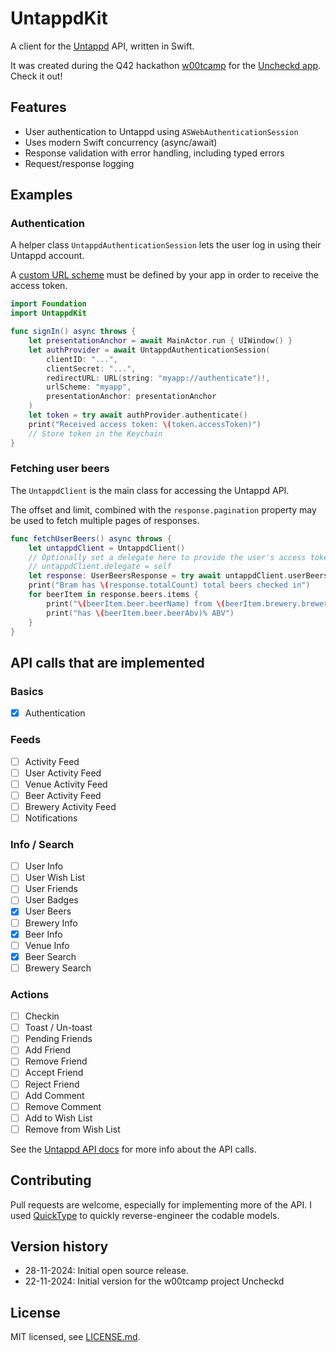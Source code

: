 # UntappdKit

A client for the [Untappd](https://untappd.com/) API, written in Swift.

It was created during the Q42 hackathon [w00tcamp](https://w00t.camp/) for the [Uncheckd app](https://uncheckd.com/). Check it out!

## Features

* User authentication to Untappd using `ASWebAuthenticationSession`
* Uses modern Swift concurrency (async/await)
* Response validation with error handling, including typed errors
* Request/response logging

## Examples

### Authentication

A helper class `UntappdAuthenticationSession` lets the user log in using their Untappd account.

A [custom URL scheme](https://developer.apple.com/documentation/xcode/defining-a-custom-url-scheme-for-your-app) must be defined by your app in order to receive the access token.

```swift
import Foundation
import UntappdKit

func signIn() async throws {
    let presentationAnchor = await MainActor.run { UIWindow() }
    let authProvider = await UntappdAuthenticationSession(
        clientID: "...",
        clientSecret: "...",
        redirectURL: URL(string: "myapp://authenticate")!,
        urlScheme: "myapp",
        presentationAnchor: presentationAnchor
    )
    let token = try await authProvider.authenticate()
    print("Received access token: \(token.accessToken)")
    // Store token in the Keychain
}
```

### Fetching user beers

The `UntappdClient` is the main class for accessing the Untappd API.

The offset and limit, combined with the `response.pagination` property may be used to fetch multiple pages of responses.

```swift
func fetchUserBeers() async throws {
    let untappdClient = UntappdClient()
    // Optionally set a delegate here to provide the user's access token to Untappd:
    // untappdClient.delegate = self
    let response: UserBeersResponse = try await untappdClient.userBeers(username: "Fubaruba", offset: 0, limit: 50)
    print("Bram has \(response.totalCount) total beers checked in")
    for beerItem in response.beers.items {
        print("\(beerItem.beer.beerName) from \(beerItem.brewery.breweryName)")
        print("has \(beerItem.beer.beerAbv)% ABV")
    }
}
```

## API calls that are implemented

### Basics
- [x] Authentication

### Feeds
- [ ] Activity Feed
- [ ] User Activity Feed
- [ ] Venue Activity Feed
- [ ] Beer Activity Feed
- [ ] Brewery Activity Feed
- [ ] Notifications

### Info / Search
- [ ] User Info
- [ ] User Wish List
- [ ] User Friends
- [ ] User Badges
- [x] User Beers
- [ ] Brewery Info
- [x] Beer Info
- [ ] Venue Info
- [x] Beer Search
- [ ] Brewery Search

### Actions
- [ ] Checkin
- [ ] Toast / Un-toast
- [ ] Pending Friends
- [ ] Add Friend
- [ ] Remove Friend
- [ ] Accept Friend
- [ ] Reject Friend
- [ ] Add Comment
- [ ] Remove Comment
- [ ] Add to Wish List
- [ ] Remove from Wish List

See the [Untappd API docs](https://untappd.com/api/docs) for more info about the API calls.

## Contributing

Pull requests are welcome, especially for implementing more of the API.
I used [QuickType](https://quicktype.io) to quickly reverse-engineer the codable models.

## Version history

- 28-11-2024: Initial open source release.
- 22-11-2024: Initial version for the w00tcamp project Uncheckd

## License

MIT licensed, see [LICENSE.md](#MIT-1-ov-file).
